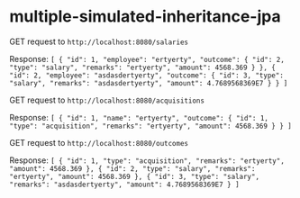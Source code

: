 # multiple-simulated-inheritance-jpa

GET request to `http://localhost:8080/salaries`

Response: 
`
[
    {
        "id": 1,
        "employee": "ertyerty",
        "outcome": {
            "id": 2,
            "type": "salary",
            "remarks": "ertyerty",
            "amount": 4568.369
        }
    },
    {
        "id": 2,
        "employee": "asdasdertyerty",
        "outcome": {
            "id": 3,
            "type": "salary",
            "remarks": "asdasdertyerty",
            "amount": 4.7689568369E7
        }
    }
]
`

GET request to `http://localhost:8080/acquisitions`

Response: 
`
[
    {
        "id": 1,
        "name": "ertyerty",
        "outcome": {
            "id": 1,
            "type": "acquisition",
            "remarks": "ertyerty",
            "amount": 4568.369
        }
    }
]
`


GET request to `http://localhost:8080/outcomes`

Response: 
`
[
    {
        "id": 1,
        "type": "acquisition",
        "remarks": "ertyerty",
        "amount": 4568.369
    },
    {
        "id": 2,
        "type": "salary",
        "remarks": "ertyerty",
        "amount": 4568.369
    },
    {
        "id": 3,
        "type": "salary",
        "remarks": "asdasdertyerty",
        "amount": 4.7689568369E7
    }
]
`

